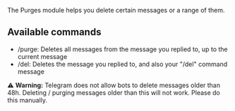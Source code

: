 The Purges module helps you delete certain messages or a range of them.

## Available commands
- /purge: Deletes all messages from the message you replied to, up to the current message
- /del: Deletes the message you replied to, and also your "/del" command message

:warning: **Warning:** Telegram does not allow bots to delete messages older than 48h.
Deleting / purging messages older than this will not work. Please do this manually.
